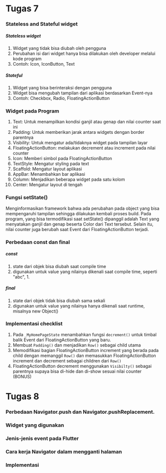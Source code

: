 # Tugas 7

### Stateless and Stateful widget
##### Stateless widget
1. Widget yang tidak bisa diubah oleh pengguna
2. Perubahan isi dari widget hanya bisa dilakukan oleh developer melalui kode program
3. Contoh: Icon, IconButton, Text

##### Stateful
1. Widget yang bisa berinteraksi dengan pengguna
2. Widget bisa mengubah tampilan dari aplikasi berdasarkan Event-nya
3. Contoh: Checkbox, Radio, FloatingActionButton

### Widget pada Program
1. Text: Untuk menampilkan kondisi ganjil atau genap dan nilai counter saat ini
2. Padding: Untuk memberikan jarak antara widgets dengan border parentnya
3. Visbility: Untuk mengatur ada/tidaknya widget pada tampilan layar
4. FloatingActionButton: melakukan decrement atau increment pada nilai counter
5. Icon: Memberi simbol pada FloatingActionButton
6. TextStyle: Mengatur styling pada text
7. Scaffold: Mengatur layout aplikasi
8. AppBar: Menambahkan bar aplikasi
9. Column: Menjadikan beberapa widget pada satu kolom
10. Center: Mengatur layout di tengah

### Fungsi setState()
Menginformasikan framework bahwa ada perubahan pada object yang bisa mempengaruhi tampilan sehingga dilakukan kembali proses build.
Pada program, yang bisa termodifikasi saat setState() dipanggil adalah Text yang menyatakan ganjil dan genap beserta Color dari Text tersebut. Selain itu, nilai counter juga berubah saat Event dari FloatingActionButton terjadi.

### Perbedaan const dan final
##### const
1. state dari objek bisa diubah saat compile time
2. digunakan untuk value yang nilainya dikenali saat compile time, seperti "abc", 1.
##### final
1. state dari objek tidak bisa diubah sama sekali
2. digunakan untuk value yang nilainya hanya dikenali saat runtime, misalnya new Object()

### Implementasi checklist
1. Pada `_MyHomePageState` menambahkan fungsi `decrement()` untuk timbal balik Event dari FloatingActionButton yang baru.
2. Membuat `Padding()` dan menjadikan `Row()` sebagai child utama
3. Memodifikasi bagian FloatingActionButton increment yang berada pada child dengan memanggil `Row()` dan memasukkan FloatingActionButton increment dan decrement sebagai children dari `Row()`
4. FloatingActionButton decrement menggunakan `Visibilty()` sebagai parentnya supaya bisa di-hide dan di-show sesuai nilai counter (BONUS)


# Tugas 8

### Perbedaan Navigator.push dan Navigator.pushReplacement.


### Widget yang digunakan


### Jenis-jenis event pada Flutter


### Cara kerja Navigator dalam mengganti halaman


### Implementasi